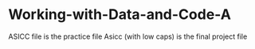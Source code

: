 # Working-with-Data-and-Code-A
ASICC file is the practice file
Asicc (with low caps) is the final project file
